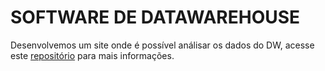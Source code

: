 # SOFTWARE DE DATAWAREHOUSE

Desenvolvemos um site onde é possível análisar os dados do DW, acesse este [repositório](https://github.com/luiscovelo/dw-escolar-etl) para mais informações.